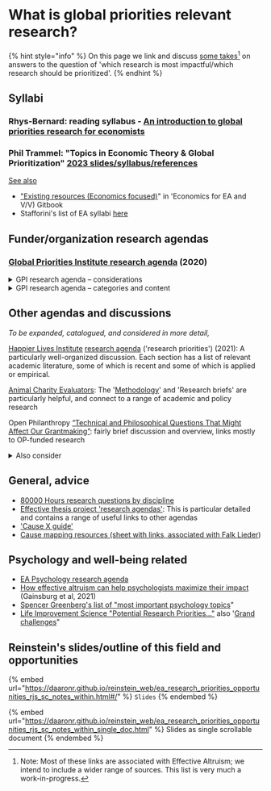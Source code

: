 # What is global priorities relevant research?

{% hint style="info" %}
On this page we link and discuss [some takes](#user-content-fn-1)[^1] on answers to the question of 'which research is most impactful/which research should be prioritized'.
{% endhint %}

## Syllabi

### Rhys-Bernard: reading syllabus - [An introduction to global priorities research for economists](https://forum.effectivealtruism.org/posts/dia3NcGCqLXhWmsaX/an-introduction-to-global-priorities-research-for-economists)

### Phil Trammel: "Topics in Economic Theory & Global Prioritization"  [2023 slides/syllabus/references](https://docs.google.com/document/d/1f8AR\_iftjgwh8n182U-LxIutmNkTTXq4OBLlM4FOU\_I/edit)&#x20;





[See also ](https://globalimpact.gitbook.io/economics-for-ea-and-vice-versa/existing-resources-programs-examples)

* ["Existing resources (Economics focused)](https://globalimpact.gitbook.io/economics-for-ea-and-vice-versa/existing-resources-programs-examples)" in 'Economics for EA and V/V) Gitbook
* &#x20;Stafforini's list of EA syllabi [here](http://www.stafforini.com/blog/effective-altruism-syllabi)

## **Funder/organization research agendas**

### [Global Priorities Institute research agenda](https://globalprioritiesinstitute.org/research-agenda-web-version/) (2020)

<details>

<summary>GPI research agenda – considerations</summary>

GPI focuses on _prioritization_ research – what to prioritize and why; how to consider this. They focus less on 'how to _implement_ improvements and interventions'.

The agenda is divided into "The longtermism paradigm", and "General issues in global prioritisation".

It focuses largely on formal theory (in philosophy, economics, and decision science), and to a lesser extent. methodology. They aim to identify and inform "crucial considerations", and rarely focus on specific impact-assessments.

Nonetheless, the agenda cites some empirical and directly-policy-relevant work, and there are suggestions (e.g., from Eva Vivalt) that they might move more towards this in the future.

</details>

<details>

<summary>GPI research agenda – categories and content</summary>

Below, I (Reinstein) list the categories from GPI's 2020 agenda. I give a first-pass impression of the relevance of these for The Unjournal, in \~descending order (bold = 'most clearly relevant').

[**1. The longtermism paradigm**](https://globalprioritiesinstitute.org/research-agenda-web-version/#1\_The\_longtermism\_paradigm):tada:

_**More relevant to The Unjournal:**_

* _**"**_[_**Reducing and mitigating catastrophic risk**_](https://globalprioritiesinstitute.org/research-agenda-web-version/#13\_Reducing\_and\_mitigating\_catastrophic\_risk)_**"**_
* **"**[_**Economic growth, population growth and inequality**_](https://globalprioritiesinstitute.org/research-agenda-web-version/#16\_Economic\_growth\_population\_growth\_and\_inequality)_**"**_
* "[Forecasting the long-term future](https://globalprioritiesinstitute.org/research-agenda-web-version/#18\_Forecasting\_the\_long-term\_future)"

_Less relevant to The Unjournal:_ "[Intergenerational governance](https://globalprioritiesinstitute.org/research-agenda-web-version/#15\_Intergenerational\_governance)", "[The value of the future of humanity](https://globalprioritiesinstitute.org/research-agenda-web-version/#12\_The\_value\_of\_the\_future\_of\_humanity)", "[Articulation and evaluation of longtermism](https://globalprioritiesinstitute.org/research-agenda-web-version/#11\_Articulation\_and\_evaluation\_of\_longtermism)", "[Other ways of leveraging the size of the future](https://globalprioritiesinstitute.org/research-agenda-web-version/#14\_Other\_ways\_of\_leveraging\_the\_size\_of\_the\_future)", "[Moral uncertainty for longtermists](https://globalprioritiesinstitute.org/research-agenda-web-version/#17\_Moral\_uncertainty\_for\_longtermists)"

[**2. General issues in global prioritisation**](https://globalprioritiesinstitute.org/research-agenda-web-version/#2\_General\_issues\_in\_global\_prioritisation)

_**More relevant to The Unjournal:**_

* [**Distributions of cost-effectiveness**](https://globalprioritiesinstitute.org/research-agenda-web-version/#25\_Distributions\_of\_cost-effectiveness)
* [Institutions](https://globalprioritiesinstitute.org/research-agenda-web-version/#28\_Institutions)
* [Optimal timing and discounting](https://globalprioritiesinstitute.org/research-agenda-web-version/#23\_Optimal\_timing\_and\_discounting)
* [Diversification and hedging](https://globalprioritiesinstitute.org/research-agenda-web-version/#24\_Diversification\_and\_hedging)
* [Modelling altruism](https://globalprioritiesinstitute.org/research-agenda-web-version/#26\_Modelling\_altruism)
* [Altruistic coordination](https://globalprioritiesinstitute.org/research-agenda-web-version/#27\_Altruistic\_coordination)

Less relevant:[ Decision-theoretic issues](https://globalprioritiesinstitute.org/research-agenda-web-version/#21\_Decision-theoretic\_issues), [Epistemological issues](https://globalprioritiesinstitute.org/research-agenda-web-version/#22\_Epistemological\_issues)

</details>

## Other agendas and discussions

_To be expanded, catalogued, and considered in more detail,_

[Happier Lives Institute](https://www.happierlivesinstitute.org/research-agenda.html) [research agenda](https://www.happierlivesinstitute.org/research-agenda.html) ('research priorities') (2021): A particularly well-organized discussion. Each section has a list of relevant academic literature, some of which is recent and some of which is applied or empirical.

[Animal Charity Evaluators](https://animalcharityevaluators.org/research/): The '[Methodology](https://animalcharityevaluators.org/research/methodology/)' and 'Research briefs' are particularly helpful, and connect to a range of academic and policy research

Open Philanthropy [“Technical and Philosophical Questions That Might Affect Our Grantmaking”](https://www.openphilanthropy.org/blog/technical-and-philosophical-questions-might-affect-our-grantmaking): fairly brief discussion and overview, links mostly to OP-funded research

<details>

<summary>Also consider</summary>

[Giving What We Can 'high impact causes'](https://www.givingwhatwecan.org/cause-areas): some simple discussions of the cause they prioritize, backed by numbers and links/citations

\
[Rethink Priorities 2021 strategy (forum post)](https://forum.effectivealtruism.org/posts/33AnPajNYmNrdXQbj/rethink-priorities-2020-impact-and-2021-strategy): Some directional suggestions under "Our research going forward is expected to focus on"

[UNICEF strategic plan](https://www.unicef.org/reports/unicef-strategic-plan-2022-2025): Not easy to link to research; they have a large number of priorities, goals, and principles; see infographic: <img src=".gitbook/assets/image (10).png" alt="" data-size="line">

</details>

## **General, advice**

* [80000 Hours research questions by discipline](https://80000hours.org/articles/research-questions-by-discipline/)
* [Effective thesis project 'research agendas'](https://effectivethesis.org/research-agendas/): This is particular detailed and contains a range of useful links to other agendas
* ['Cause X guide'](https://forum.effectivealtruism.org/posts/kFmFLcdSFKo2GFJkc/cause-x-guide)
* [Cause mapping resources (sheet with links, associated with Falk Lieder](https://docs.google.com/spreadsheets/d/1b8Tw0OpyTSh-qbW6yAD93asrI1nEwc2\_GseJRlh-kJM/edit#gid=460638401))

## **Psychology and well-being related**

* [EA Psychology research agenda](https://www.eapsychology.org/research-agenda)
* [How effective altruism can help psychologists maximize their impact](https://psyarxiv.com/8dw59/) (Gainsburg et al, 2021)
* [Spencer Greenberg's list of "most important psychology topics](https://docs.google.com/spreadsheets/d/1cIreVxInZh9a6rWq2Qc-HRzp5UE1oL1ZUiQVD1ZsUec/edit#gid=0)"
* [Life Improvement Science "Potential Research Priorities..."](https://www.life-improvement.science/research-priorities/promising-questions) also '[Grand challenges](https://www.life-improvement.science/research-priorities/gcmain)"

## Reinstein's slides/outline of this field and opportunities

{% embed url="https://daaronr.github.io/reinstein_web/ea_research_priorities_opportunities_rjs_sc_notes_within.html#/" %}
`Slides`
{% endembed %}

{% embed url="https://daaronr.github.io/reinstein_web/ea_research_priorities_opportunities_rjs_sc_notes_within_single_doc.html" %}
Slides as single scrollable document
{% endembed %}

[^1]: Note: Most of these links are associated with Effective Altruism; we intend to include a wider range of sources. This list is very much a work-in-progress.
